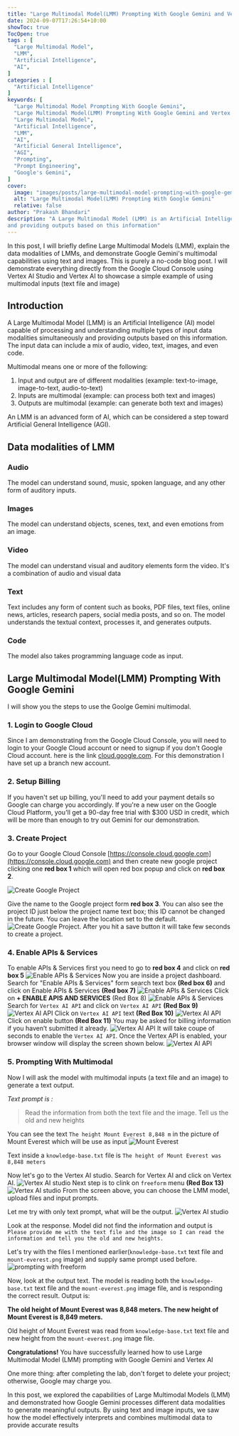 ```yaml
---
title: "Large Multimodal Model(LMM) Prompting With Google Gemini and Vertex AI"
date: 2024-09-07T17:26:54+10:00
showToc: true
TocOpen: true
tags : [
  "Large Multimodal Model",
  "LMM",
  "Artificial Intelligence",
  "AI",
]
categories : [
  "Artificial Intelligence"
]
keywords: [
  "Large Multimodal Model Prompting With Google Gemini",
  "Large Multimodal Model(LMM) Prompting With Google Gemini and Vertex AI",
  "Large Multimodal Model",
  "Artificial Intelligence",
  "LMM",
  "AI",
  "Artificial General Intelligence",
  "AGI",
  "Prompting",
  "Prompt Engineering",
  "Google's Gemini",
]
cover:
  image: "images/posts/large-multimodal-model-prompting-with-google-gemini-and-vertex-ai/large-multimodal-model.png" 
  alt: "Large Multimodal Model(LMM) Prompting With Google Gemini"
  relative: false
author: "Prakash Bhandari"
description: "A Large Multimodal Model (LMM) is an Artificial Intelligence (AI) model capable of processing and understanding multiple types of data modalities (such as text, audio, video, images, and potentially others) simultaneously, 
and providing outputs based on this information"
---
```

In this post, I will briefly define Large Multimodal Models (LMM), explain the data modalities of LMMs, 
and demonstrate Google Gemini's multimodal capabilities using text and images.
This is purely a no-code blog post.
I will demonstrate everything directly from the Google Cloud Console using
Vertex AI Studio and Vertex AI to showcase a simple example of using multimodal inputs (text file and image)

## Introduction
A Large Multimodal Model (LMM) is an Artificial Intelligence (AI) model capable of processing and understanding multiple types of input data modalities simultaneously and providing outputs based on this information. 
The input data can include a mix of audio, video, text, images, and even code.

Multimodal means one or more of the following:
1. Input and output are of different modalities (example: text-to-image, image-to-text, audio-to-text)
2. Inputs are multimodal (example: can process both text and images)
3. Outputs are multimodal (example: can generate both text and images)

An LMM is an advanced form of AI, which can be considered a step toward Artificial General Intelligence (AGI).

## Data modalities of LMM
### Audio
The model can understand sound, music, spoken language, and any other form of auditory inputs.
### Images
The model can understand objects, scenes, text, and even emotions from an image.
### Video
The model can understand visual and auditory elements form the video. It's a combination of audio and visual data
### Text
Text includes any form of content such as books, PDF files, text files, online news, articles, research papers, social media posts, and so on.
The model understands the textual context, processes it, and generates outputs.
### Code
The model also takes programming language code as input.

## Large Multimodal Model(LMM) Prompting With Google Gemini
I will show you the steps to use the Goolge Gemini multimodal.
### 1. Login to Google Cloud
Since I am demonstrating from the Google Cloud Console, you will need to login to your 
Google Cloud account or need to signup if you don't Google Cloud account.
here is the link [cloud.google.com](https://cloud.google.com). For this demonstration I have set up a branch new account.

### 2. Setup Billing
If you haven't set up billing, you'll need to add your payment details so Google can charge you accordingly.
If you're a new user on the Google Cloud Platform, you'll get a 90-day free trial with $300 USD in credit, which will be more than enough to try out Gemini for our demonstration.

### 3. Create Project 
Go to your Google Cloud Console [https://console.cloud.google.com](https://console.cloud.google.com) 
and then create new google project clicking one **red box 1** which will open red box popup and click on **red box 2**. 

![Create Google Project](/images/posts/large-multimodal-model-prompting-with-google-gemini-and-vertex-ai/create-google-project.png#center "Create Google Project")

Give the name to the Google project form **red box 3**.
You can also see the project ID just below the project name text box; this ID cannot be changed in the future. You can leave the location set to the default. 
![Create Google Project](/images/posts/large-multimodal-model-prompting-with-google-gemini-and-vertex-ai/create-google-project-2.png#center "Create Google Project").
After you hit a save button it will take few seconds to create a project.

### 4. Enable APIs & Services
To enable APIs & Services first you need to go to **red box 4** and click on **red box 5**
![Enable APIs & Services](/images/posts/large-multimodal-model-prompting-with-google-gemini-and-vertex-ai/enable-api-services-1.png#center "Enable APIs & Services")
Now you are inside a project dashboard. Search for "Enable APIs & Services" form search text box  **(Red box 6)**  and click on Enable APIs & Services **(Red box 7)**
![Enable APIs & Services](/images/posts/large-multimodal-model-prompting-with-google-gemini-and-vertex-ai/enable-api-services-2.png#center "Enable APIs & Services")
Click on **+ ENABLE APIS AND SERVICES** (Red Box 8)
![Enable APIs & Services](/images/posts/large-multimodal-model-prompting-with-google-gemini-and-vertex-ai/enable-api-services-3.png#center "Enable APIs & Services")
Search for `Vertex AI API` and click on `Vertex AI API` **(Red Box 9)**
![Vertex AI API](/images/posts/large-multimodal-model-prompting-with-google-gemini-and-vertex-ai/vertex-ai-api-1.png#center "Vertex AI API")
Click on  `Vertex AI API` text **(Red Box 10)**
![Vertex AI API](/images/posts/large-multimodal-model-prompting-with-google-gemini-and-vertex-ai/vertex-ai-api-2.png#center "Vertex AI API")
Click on enable button **(Red Box 11)** You may be asked for billing information if you haven’t submitted it already.
![Vertex AI API](/images/posts/large-multimodal-model-prompting-with-google-gemini-and-vertex-ai/vertex-ai-api-3.png#center "Vertex AI API")
It will take coupe of seconds to enable the `Vertex AI API`.
Once the Vertex API is enabled, your browser window will display the screen shown below.
![Vertex AI API](/images/posts/large-multimodal-model-prompting-with-google-gemini-and-vertex-ai/vertex-ai-api-4.png#center "Vertex AI API")

### 5. Prompting With Multimodal
Now I will ask the model with multimodal inputs (a text file and an image) to generate a text output. 

*Text prompt is :*
> Read the information from both the text file and the image. Tell us the old and new heights
 
You can see the text `The height Mount Everest 8,848 m` in the picture of Mount Everest which will be use as input
![Mount Everest](/images/posts/large-multimodal-model-prompting-with-google-gemini-and-vertex-ai/mount-everest.png#center "Mount Everest")

Text inside a `knowledge-base.txt` file is `The height of Mount Everest was 8,848 meters`

Now let's go to the Vertex AI studio.
Search for Vertex AI and click on Vertex AI.
![Vertex AI studio](/images/posts/large-multimodal-model-prompting-with-google-gemini-and-vertex-ai/vertex-ai-studio-1.png#center "Vertex AI studio")
Next step is to clink on `freeform` menu **(Red Box 13)**
![Vertex AI studio](/images/posts/large-multimodal-model-prompting-with-google-gemini-and-vertex-ai/prompting-with-freeform-1.png#center "Vertex AI studio")
From the screen above, you can choose the LMM model, upload files and input prompts. 

Let me try with only text prompt, what will be the output.
![Vertex AI studio](/images/posts/large-multimodal-model-prompting-with-google-gemini-and-vertex-ai/prompting-with-freeform-only-with-text-prompt.png#center "Vertex AI studio")

Look at the response. Model did not find the information and output is `Please provide me with the text file and the image so I can read the information and tell you the old and new heights.`

Let's try with the files I mentioned earlier(`knowledge-base.txt` text file and `mount-everest.png` image) and supply same prompt used before.
![prompting with freeform](/images/posts/large-multimodal-model-prompting-with-google-gemini-and-vertex-ai/prompting-with-freeform-only-with-files.png#center "prompting with freeform")

Now, look at the output text. 
The model is reading both the `knowledge-base.txt` text file and the `mount-everest.png` image file, and is responding the correct result.
Output is: 

**The old height of Mount Everest was 8,848 meters. The new height of Mount Everest is 8,849 meters.**

Old height of Mount Everest was read from `knowledge-base.txt` text file and new height from the `mount-everest.png` image file.

**Congratulations!** You have successfully learned how to use Large Multimodal Model (LMM) prompting with Google Gemini and Vertex AI

One more thing: after completing the lab, don't forget to delete your project; otherwise, Google may charge you.

In this post, we explored the capabilities of Large Multimodal Models (LMM) 
and demonstrated how Google Gemini processes different data modalities to generate meaningful outputs. 
By using text and image inputs, we saw how the model effectively interprets and 
combines multimodal data to provide accurate results